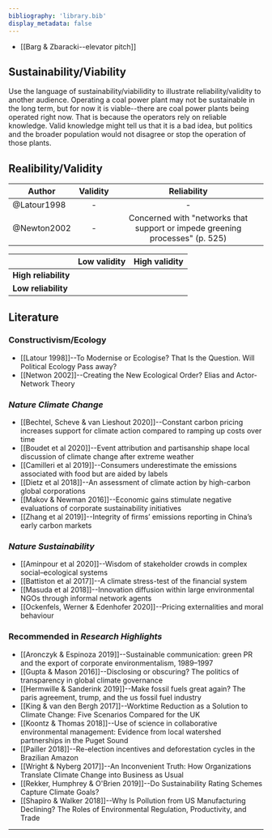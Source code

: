 ```yaml
---
bibliography: 'library.bib'
display_metadata: false
---
```


* [[Barg & Zbaracki--elevator pitch]]

## Sustainability/Viability

Use the language of sustainability/viabilidity to illustrate reliability/validity to another audience. Operating a coal power plant may not be sustainable in the long term, but for now it is viable--there are coal power plants being operated right now. That is because the operators rely on reliable knowledge. Valid knowledge might tell us that it is a bad idea, but politics and the broader population would not disagree or stop the operation of those plants.

## Realibility/Validity

|Author|Validity|Reliability|
| --- |:---:|:---:|
|@Latour1998| - | - |
|@Newton2002| - | Concerned with "networks that support or impede greening processes" (p. 525) |

|   | Low validity | High validity
|---|:---:|:---:|
|**High reliability**|   |   |
|**Low reliability**|   |   |
## Literature

### Constructivism/Ecology
* [[Latour 1998]]--To Modernise or Ecologise? That Is the Question. Will Political Ecology Pass away?
* [[Netwon 2002]]--Creating the New Ecological Order? Elias and Actor-Network Theory

### _Nature Climate Change_
* [[Bechtel, Scheve & van Lieshout 2020]]--Constant carbon pricing increases support for climate action compared to ramping up costs over time
* [[Boudet et al 2020]]--Event attribution and partisanship shape local discussion of climate change after extreme weather
* [[Camilleri et al 2019]]--Consumers underestimate the emissions associated with food but are aided by labels
* [[Dietz et al 2018]]--An assessment of climate action by high-carbon global corporations
* [[Makov & Newman 2016]]--Economic gains stimulate negative evaluations of corporate sustainability initiatives
* [[Zhang et al 2019]]--Integrity of firms’ emissions reporting in China’s early carbon markets

### _Nature Sustainability_
* [[Aminpour et al 2020]]--Wisdom of stakeholder crowds in complex social–ecological systems
* [[Battiston et al 2017]]--A climate stress-test of the financial system
* [[Masuda et al 2018]]--Innovation diffusion within large environmental NGOs through informal network agents
* [[Ockenfels, Werner & Edenhofer 2020]]--Pricing externalities and moral behaviour

### Recommended in _Research Highlights_
* [[Aronczyk & Espinoza 2019]]--Sustainable communication: green PR and the export of corporate environmentalism, 1989–1997
* [[Gupta & Mason 2016]]--Disclosing or obscuring? The politics of transparency in global climate governance
* [[Hermwille & Sanderink 2019]]--Make fossil fuels great again? The paris agreement, trump, and the us fossil fuel industry
* [[King & van den Bergh 2017]]--Worktime Reduction as a Solution to Climate Change: Five Scenarios Compared for the UK
* [[Koontz & Thomas 2018]]--Use of science in collaborative environmental management: Evidence from local watershed partnerships in the Puget Sound
* [[Pailler 2018]]--Re-election incentives and deforestation cycles in the Brazilian Amazon
* [[Wright & Nyberg 2017]]--An Inconvenient Truth: How Organizations Translate Climate Change into Business as Usual
* [[Rekker, Humphrey & O'Brien 2019]]--Do Sustainability Rating Schemes Capture Climate Goals?
* [[Shapiro & Walker 2018]]--Why Is Pollution from US Manufacturing Declining? The Roles of Environmental Regulation, Productivity, and Trade

---